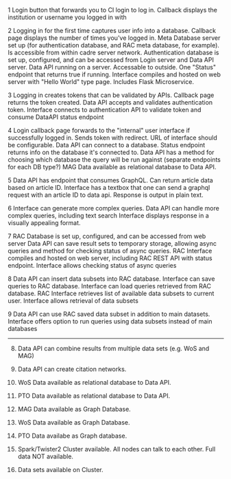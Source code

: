 
1
    Login button that forwards you to CI login to log in.  Callback displays the institution or username you logged in with


2
    Logging in for the first time captures user info into a database.  Callback page displays the number of times you've logged in.
    Meta Database server set up (for authentication database, and RAC meta database, for example).  Is accessible from within cadre server network.
    Authentication database is set up, configured, and can be accessed from Login server and Data API server.
    Data API running on a server.  Accessable to outside.  One "Status" endpoint that returns true if running.
    Interface compiles and hosted on web server with "Hello World" type page.  Includes Flask Microservice.


3
    Logging in creates tokens that can be validated by APIs.  Callback page returns the token created.
    Data API accepts and validates authentication token.
    Interface connects to authentication API to validate token and consume DataAPI status endpoint


4
    Login callback page forwards to the "internal" user interface if successfully logged in.  Sends token with redirect.  URL of interface should be configurable.
    Data API can connect to a database.  Status endpoint returns info on the database it's connected to.
    Data API has a method for choosing which database the query will be run against (separate endpoints for each DB type?)
    MAG Data available as relational database to Data API.


5
    Data API has endpoint that consumes GraphQL.  Can return article data based on article ID.
    Interface has a textbox that one can send a graphql request with an article ID to data api.  Response is output in plain text.

6
    Interface can generate more complex queries.
    Data API can handle more complex queries, including text search
    Interface displays response in a visually appealing format.


7
    RAC Database is set up, configured, and can be accessed from web server
    Data API can save result sets to temporary storage, allowing async queries and method for checking status of async queries.
    RAC Interface compiles and hosted on web server, including RAC REST API with status endpoint.
    Interface allows checking status of async queries

8
    Data API can insert data subsets into RAC database.
    Interface can save queries to RAC database.  Interface can load queries retrieved from RAC database.
    RAC Interface retrieves list of available data subsets to current user.
    Interface allows retrieval of data subsets

9
    Data API can use RAC saved data subset in addition to main datasets.
    Interface offers option to run queries using data subsets instead of main databases


----



8.  Data API can combine results from multiple data sets (e.g. WoS and MAG)
8.  Data API can create citation networks.



2.  WoS Data available as relational database to Data API.
3.  PTO Data available as relational database to Data API.
4.  MAG Data available as Graph Database.
5.  WoS Data available as Graph Database.
6.  PTO Data availabe as Graph database.
7.  Spark/Twister2 Cluster available.  All nodes can talk to each other.  Full data NOT available.
8.  Data sets available on Cluster.
